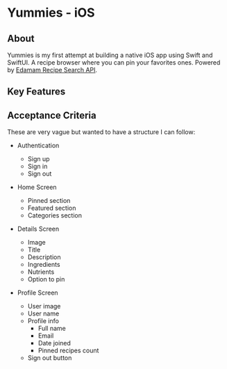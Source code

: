 # Yummies - iOS

## About

Yummies is my first attempt at building a native iOS app using Swift and SwiftUI. A recipe browser where you can pin your favorites ones. Powered by [Edamam Recipe Search API](https://developer.edamam.com/edamam-docs-recipe-api).

## Key Features


## Acceptance Criteria
These are very vague but wanted to have a structure I can follow:

- Authentication
    - Sign up
    - Sign in
    - Sign out
 
- Home Screen
    - Pinned section
    - Featured section
    - Categories section

- Details Screen
    - Image 
    - Title
    - Description
    - Ingredients
    - Nutrients
    - Option to pin
 
- Profile Screen
    - User image
    - User name
    - Profile info
        - Full name
        - Email
        - Date joined
        - Pinned recipes count
    - Sign out button
